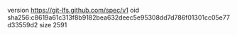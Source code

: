 version https://git-lfs.github.com/spec/v1
oid sha256:c8619a61c313f8b9182bea632deec5e95308dd7d786f01301cc05e77d33559d2
size 2591
